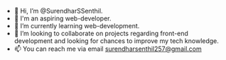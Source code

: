 - 👋 Hi, I’m @SurendharSSenthil.
- 👀 I'm an aspiring web-developer.
- 🌱 I’m currently learning web-development.
- 💞️ I’m looking to collaborate on projects regarding front-end development and looking for chances to improve my tech knowledge.
- 📫 You can reach me via email surendharsenthil257@gmail.com

<!---
SurendharSSenthil/SurendharSSenthil is a ✨ special ✨ repository because its `README.md` (this file) appears on your GitHub profile.
You can click the Preview link to take a look at your changes.
--->
